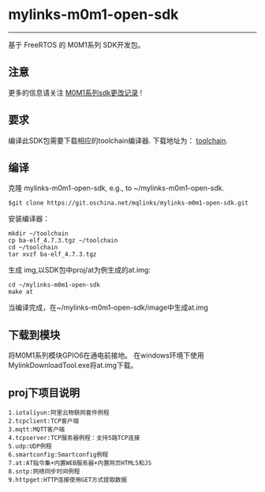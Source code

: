 # mylinks-m0m1-open-sdk #

----------

基于 FreeRTOS 的 M0M1系列 SDK开发包。
   
## 注意 ##

更多的信息请关注 [M0M1系列sdk更改记录](http://git.oschina.net/mqlinks/mylinks-m0m1-open-sdk/wikis/M0M1系列sdk更改记录) !

## 要求 ##

编译此SDK包需要下载相应的toolchain编译器.
下载地址为： [toolchain](https://pan.baidu.com/s/1qY7EEp2).


  
## 编译 ##

克隆 mylinks-m0m1-open-sdk, e.g., to ~/mylinks-m0m1-open-sdk.
```
$git clone https://git.oschina.net/mqlinks/mylinks-m0m1-open-sdk.git
```

安装编译器：
```
mkdir ~/toolchain
cp ba-elf_4.7.3.tgz ~/toolchain
cd ~/toolchain
tar xvzf ba-elf_4.7.3.tgz
```

生成 img,以SDK包中proj/at为例生成的at.img:
``` 
cd ~/mylinks-m0m1-open-sdk
make at
```

当编译完成，在~/mylinks-m0m1-open-sdk/image中生成at.img   


## 下载到模块 ##

将M0M1系列模块GPIO6在通电前接地。
在windows环境下使用MylinkDownloadTool.exe将at.img下载。

## proj下项目说明 ##
```
1.iotaliyun:阿里云物联网套件例程
2.tcpclient:TCP客户端
3.mqtt:MQTT客户端
4.tcpserver:TCP服务器例程：支持5路TCP连接
5.udp:UDP例程
6.smartconfig:Smartconfig例程
7.at:AT指令集+内置WEB服务器+内置网页HTML5和JS
8.sntp:网络同步时间例程
9.httpget:HTTP连接使用GET方式提取数据
```


